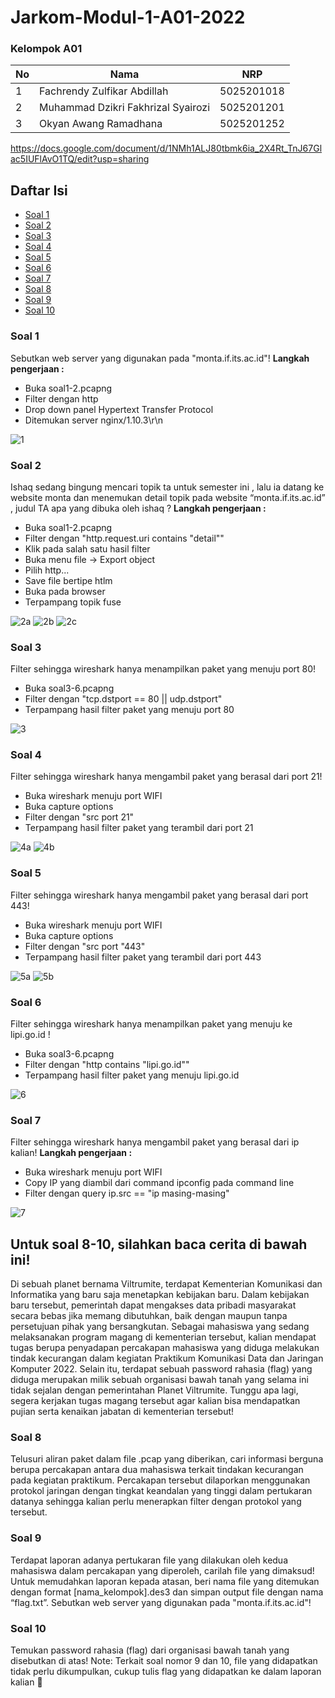# Jarkom-Modul-1-A01-2022

### Kelompok A01

| **No** | **Nama** | **NRP** | 
| ------------- | ------------- | --------- |
| 1 | Fachrendy Zulfikar Abdillah  | 5025201018 | 
| 2 | Muhammad Dzikri Fakhrizal Syairozi | 5025201201 |
| 3 | Okyan Awang Ramadhana | 5025201252 |

https://docs.google.com/document/d/1NMh1ALJ80tbmk6ia_2X4Rt_TnJ67Glac5IUFlAvO1TQ/edit?usp=sharing

<h2>Daftar Isi</h2>

- [Soal 1](#soal-1) <br>
- [Soal 2](#soal-2) <br>
- [Soal 3](#soal-3) <br>
- [Soal 4](#soal-4) <br>
- [Soal 5](#soal-5) <br>
- [Soal 6](#soal-6) <br>
- [Soal 7](#soal-7) <br>
- [Soal 8](#soal-8) <br>
- [Soal 9](#soal-9) <br>
- [Soal 10](#soal-10) <br>

<h3>Soal 1</h3>
Sebutkan web server yang digunakan pada "monta.if.its.ac.id"!
<b>Langkah pengerjaan : </b>
<ul>
  <li>Buka soal1-2.pcapng</li>
  <li>Filter dengan http</li>
  <li>Drop down panel Hypertext Transfer Protocol</li>
  <li>Ditemukan server nginx/1.10.3\r\n</li>
</ul>
<img src="assets/1.png" alt="1">
<h3>Soal 2</h3>
Ishaq sedang bingung mencari topik ta untuk semester ini , lalu ia datang ke website monta dan menemukan detail topik pada website “monta.if.its.ac.id” , judul TA apa yang dibuka oleh ishaq ?
<b>Langkah pengerjaan : </b>
<ul>
  <li>Buka soal1-2.pcapng</li>
  <li>Filter dengan "http.request.uri contains "detail""</li>
  <li>Klik pada salah satu hasil filter</li>
  <li>Buka menu file -> Export object</li>
  <li>Pilih http...</li>
  <li>Save file bertipe htlm</li>
  <li>Buka pada browser</li>
  <li>Terpampang topik fuse</li>
</ul>
<img src="assets/2a.png" alt="2a">
<img src="assets/2b.png" alt="2b">
<img src="assets/2c.png" alt="2c">
<h3>Soal 3</h3>
Filter sehingga wireshark hanya menampilkan paket yang menuju port 80!
<ul>
  <li>Buka soal3-6.pcapng</li>
  <li>Filter dengan "tcp.dstport == 80 || udp.dstport"</li>
  <li>Terpampang hasil filter paket yang menuju port 80</li>
</ul>
<img src="assets/3.png" alt="3">
<h3>Soal 4</h3>
Filter sehingga wireshark hanya mengambil paket yang berasal dari port 21!
<ul>
  <li>Buka wireshark menuju port WIFI</li>
  <li>Buka capture options</li>
  <li>Filter dengan "src port 21"</li>
  <li>Terpampang hasil filter paket yang terambil dari port 21</li>
</ul>
<img src="assets/4a.png" alt="4a">
<img src="assets/4b.png" alt="4b">
<h3>Soal 5</h3>
Filter sehingga wireshark hanya mengambil paket yang berasal dari port 443!
<ul>
  <li>Buka wireshark menuju port WIFI</li>
  <li>Buka capture options</li>
  <li>Filter dengan "src port "443"</li>
  <li>Terpampang hasil filter paket yang terambil dari port 443</li>
</ul>
<img src="assets/5a.png" alt="5a">
<img src="assets/5b.png" alt="5b">
<h3>Soal 6</h3>
Filter sehingga wireshark hanya menampilkan paket yang menuju ke lipi.go.id !
<ul>
  <li>Buka soal3-6.pcapng</li>
  <li>Filter dengan "http contains "lipi.go.id""</li>
  <li>Terpampang hasil filter paket yang menuju lipi.go.id</li>
</ul>
<img src="assets/6.png" alt="6">
<h3>Soal 7</h3>
Filter sehingga wireshark hanya mengambil paket yang berasal dari ip kalian!
<b>Langkah pengerjaan : </b>
<ul>
  <li>Buka wireshark menuju port WIFI</li>
  <li>Copy IP yang diambil dari command ipconfig pada command line</li>
  <li>Filter dengan query ip.src == "ip masing-masing"</li>
</ul>
<img src="assets/7.png" alt="7">
<h2>Untuk soal 8-10, silahkan baca cerita di bawah ini!</h2>
Di sebuah planet bernama Viltrumite, terdapat Kementerian Komunikasi dan Informatika yang baru saja menetapkan kebijakan baru. Dalam kebijakan baru tersebut, pemerintah dapat mengakses data pribadi masyarakat secara bebas jika memang dibutuhkan, baik dengan maupun tanpa persetujuan pihak yang bersangkutan. Sebagai mahasiswa yang sedang melaksanakan program magang di kementerian tersebut, kalian mendapat tugas berupa penyadapan percakapan mahasiswa yang diduga melakukan tindak kecurangan dalam kegiatan Praktikum Komunikasi Data dan Jaringan Komputer 2022. Selain itu, terdapat sebuah password rahasia (flag) yang diduga merupakan milik sebuah organisasi bawah tanah yang selama ini tidak sejalan dengan pemerintahan Planet Viltrumite. Tunggu apa lagi, segera kerjakan tugas magang tersebut agar kalian bisa mendapatkan pujian serta kenaikan jabatan di kementerian tersebut!
<h3>Soal 8</h3>
Telusuri aliran paket dalam file .pcap yang diberikan, cari informasi berguna berupa percakapan antara dua mahasiswa terkait tindakan kecurangan pada kegiatan praktikum. Percakapan tersebut dilaporkan menggunakan protokol jaringan dengan tingkat keandalan yang tinggi dalam pertukaran datanya sehingga kalian perlu menerapkan filter dengan protokol yang tersebut.
<h3>Soal 9</h3>
Terdapat laporan adanya pertukaran file yang dilakukan oleh kedua mahasiswa dalam percakapan yang diperoleh, carilah file yang dimaksud! Untuk memudahkan laporan kepada atasan, beri nama file yang ditemukan dengan format [nama_kelompok].des3 dan simpan output file dengan nama “flag.txt”.
Sebutkan web server yang digunakan pada "monta.if.its.ac.id"!
<h3>Soal 10</h3>
Temukan password rahasia (flag) dari organisasi bawah tanah yang disebutkan di atas!
Note: Terkait soal nomor 9 dan 10, file yang didapatkan tidak perlu dikumpulkan, cukup tulis flag yang didapatkan ke dalam laporan kalian 🙏
